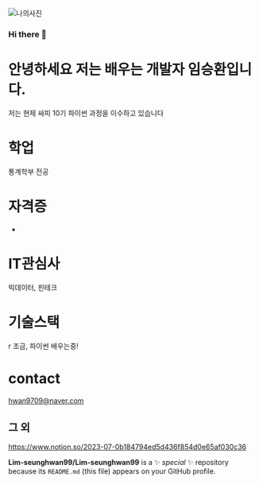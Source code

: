 ![나의사진]()
### Hi there 👋
# 안녕하세요 저는 배우는 개발자 임승환입니다.
저는 현제 싸피 10기 파이썬 과정을 이수하고 있습니다
# 학업
  통계학부 전공
# 자격증
  -
# IT관심사
  빅데이터, 핀테크
# 기술스택
  r 조금, 파이썬 배우는중!
# contact
  hwan9709@naver.com
  ## 그 외
  https://www.notion.so/2023-07-0b184794ed5d436f854d0e65af030c36

**Lim-seunghwan99/Lim-seunghwan99** 
is a ✨ _special_ ✨ repository because its `README.md` (this file) appears on your GitHub profile.
